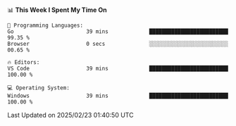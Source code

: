 <!--START_SECTION:waka-->
📊 **This Week I Spent My Time On** 

```text
💬 Programming Languages: 
Go                       39 mins             █████████████████████████   99.35 % 
Browser                  0 secs              ░░░░░░░░░░░░░░░░░░░░░░░░░   00.65 % 

🔥 Editors: 
VS Code                  39 mins             █████████████████████████   100.00 % 

💻 Operating System: 
Windows                  39 mins             █████████████████████████   100.00 % 
```


 Last Updated on 2025/02/23 01:40:50 UTC
<!--END_SECTION:waka-->

